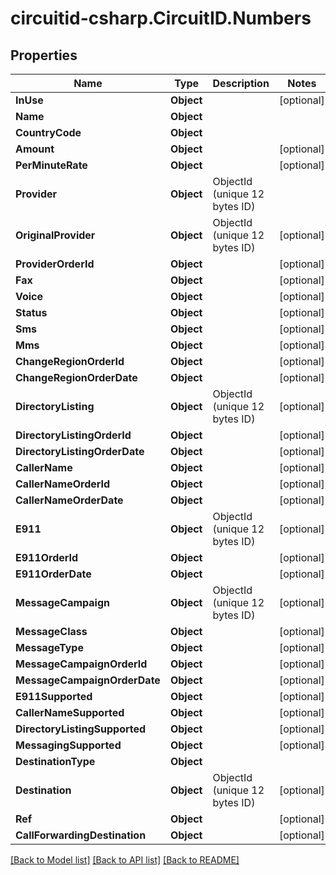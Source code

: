 
# circuitid-csharp.CircuitID.Numbers

## Properties

Name | Type | Description | Notes
------------ | ------------- | ------------- | -------------
**InUse** | **Object** |  | [optional] 
**Name** | **Object** |  | 
**CountryCode** | **Object** |  | 
**Amount** | **Object** |  | [optional] 
**PerMinuteRate** | **Object** |  | [optional] 
**Provider** | **Object** | ObjectId (unique 12 bytes ID) | 
**OriginalProvider** | **Object** | ObjectId (unique 12 bytes ID) | [optional] 
**ProviderOrderId** | **Object** |  | [optional] 
**Fax** | **Object** |  | [optional] 
**Voice** | **Object** |  | [optional] 
**Status** | **Object** |  | [optional] 
**Sms** | **Object** |  | [optional] 
**Mms** | **Object** |  | [optional] 
**ChangeRegionOrderId** | **Object** |  | [optional] 
**ChangeRegionOrderDate** | **Object** |  | [optional] 
**DirectoryListing** | **Object** | ObjectId (unique 12 bytes ID) | [optional] 
**DirectoryListingOrderId** | **Object** |  | [optional] 
**DirectoryListingOrderDate** | **Object** |  | [optional] 
**CallerName** | **Object** |  | [optional] 
**CallerNameOrderId** | **Object** |  | [optional] 
**CallerNameOrderDate** | **Object** |  | [optional] 
**E911** | **Object** | ObjectId (unique 12 bytes ID) | [optional] 
**E911OrderId** | **Object** |  | [optional] 
**E911OrderDate** | **Object** |  | [optional] 
**MessageCampaign** | **Object** | ObjectId (unique 12 bytes ID) | [optional] 
**MessageClass** | **Object** |  | [optional] 
**MessageType** | **Object** |  | [optional] 
**MessageCampaignOrderId** | **Object** |  | [optional] 
**MessageCampaignOrderDate** | **Object** |  | [optional] 
**E911Supported** | **Object** |  | [optional] 
**CallerNameSupported** | **Object** |  | [optional] 
**DirectoryListingSupported** | **Object** |  | [optional] 
**MessagingSupported** | **Object** |  | [optional] 
**DestinationType** | **Object** |  | 
**Destination** | **Object** | ObjectId (unique 12 bytes ID) | [optional] 
**Ref** | **Object** |  | [optional] 
**CallForwardingDestination** | **Object** |  | [optional] 

[[Back to Model list]](../README.md#documentation-for-models)
[[Back to API list]](../README.md#documentation-for-api-endpoints)
[[Back to README]](../README.md)

